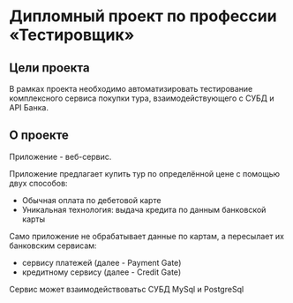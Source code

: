 # Дипломный проект по профессии «Тестировщик»

## Цели проекта

В рамках проекта необходимо автоматизировать тестирование комплексного сервиса покупки тура, взаимодействующего с СУБД и API Банка.

## О проекте
Приложение - веб-сервис.

Приложение предлагает купить тур по определённой цене с помощью двух способов:

* Обычная оплата по дебетовой карте
* Уникальная технология: выдача кредита по данным банковской карты

Само приложение не обрабатывает данные по картам, а пересылает их банковским сервисам:

* сервису платежей (далее - Payment Gate)
* кредитному сервису (далее - Credit Gate)

Сервис может взаимодействоватьс СУБД  MySql и PostgreSql
